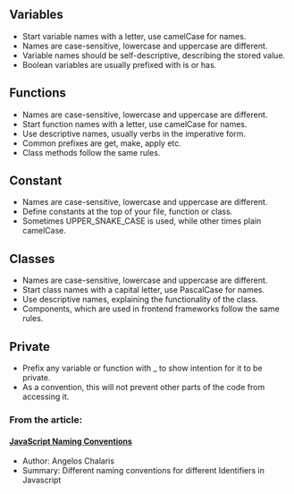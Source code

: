 ## Variables
- Start variable names with a letter, use camelCase for names.
- Names are case-sensitive, lowercase and uppercase are different.
- Variable names should be self-descriptive, describing the stored value.
- Boolean variables are usually prefixed with is or has.
## Functions
- Names are case-sensitive, lowercase and uppercase are different.
- Start function names with a letter, use camelCase for names.
- Use descriptive names, usually verbs in the imperative form.
- Common prefixes are get, make, apply etc.
- Class methods follow the same rules.
## Constant
- Names are case-sensitive, lowercase and uppercase are different.
- Define constants at the top of your file, function or class.
- Sometimes UPPER_SNAKE_CASE is used, while other times plain camelCase.
## Classes
- Names are case-sensitive, lowercase and uppercase are different.
- Start class names with a capital letter, use PascalCase for names.
- Use descriptive names, explaining the functionality of the class.
- Components, which are used in frontend frameworks follow the same rules.
## Private
- Prefix any variable or function with _ to show intention for it to be private.
- As a convention, this will not prevent other parts of the code from accessing it.



### From the article:

#### [JavaScript Naming Conventions](https://www.30secondsofcode.org/articles/s/javascript-naming-conventions)
 - Author: Angelos Chalaris
 - Summary: Different naming conventions for different Identifiers in Javascript